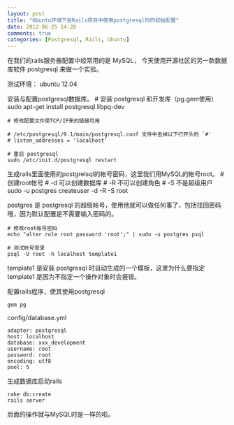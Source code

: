 ```yaml
---
layout: post
title: "Ubuntu环境下在Rails项目中使用postgresql时的初始配置"
date: 2012-06-25 14:28
comments: true
categories: [Postgresql, Rails, Ubuntu]
---
```


在我们的rails服务器配置中经常用的是 MySQL，
今天使用开源社区的另一款数据库软件 postgresql 来做一个实验。

测试环境： ubuntu 12.04

<!-- more -->

安装与配置postgresql数据库。
    # 安装 postgresql 和开发库（pg.gem使用）
    sudo apt-get install postgresql libpq-dev

    # 修改配置文件使TCP/IP来的链接可用

    # /etc/postgresql/9.1/main/postgresql.conf 文件中去掉以下行开头的 `#'
    # listen_addresses = 'localhost'

    # 重启 postgresql
    sudo /etc/init.d/postgresql restart

生成rails里面使用的postgrelsql的帐号密码，这里我们用MySQL的帐号root。
    # 创建root帐号
    # -d 可以创建数据库
    # -R 不可以创建角色
    # -S 不是超级用户
    sudo -u postgres createuser -d -R -S root

postgres 是 postgresql 的超级帐号，使用他就可以做任何事了，包括找回密码哦，因为默认配置是不需要输入密码的。

    # 修改root帐号密码
    echo "alter role root password 'root';" | sudo -u postgres psql

    # 测试帐号登录
    psql -U root -h localhost template1
template1 是安装 postgresql 时自动生成的一个模板，这里为什么要指定 template1 是因为不指定一个操作对象时会报错。


配置rails程序，使其使用postgresql

    gem pg

config/database.yml

    adapter: postgresql
    host: localhost
    database: xxx_development
    username: root
    password: root
    encoding: utf8
    pool: 5

生成数据库启动rails

    rake db:create
    rails server

后面的操作就与MySQL时是一样的啦。
